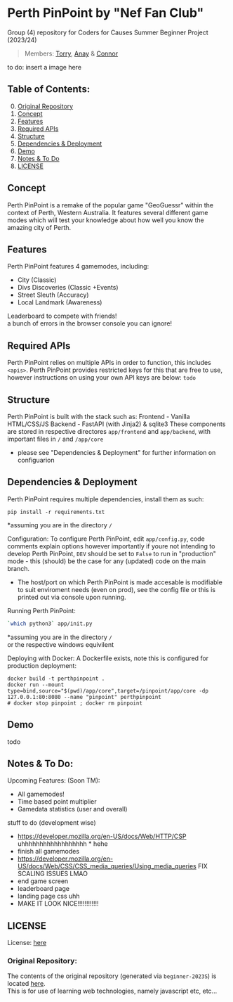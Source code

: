 # Perth PinPoint by "Nef Fan Club"  
Group (4) repository for Coders for Causes Summer Beginner Project (2023/24)  
> Members: [Torry](https://torrytw.ooo), [Anay](https://github.com/Anay-Joshi26) & [Connor](https://github.com/CJFernie)

to do: insert a image here

## Table of Contents:
0. [Original Repository](#original-repository)
1. [Concept](#concept)
2. [Features](#features)
3. [Required APIs](#required-apis)
4. [Structure](#structure)  
5. [Dependencies & Deployment](#dependencies--deployment)
6. [Demo](#demo)  
7. [Notes & To Do](#notes--to-do)
8. [LICENSE](#license)

## Concept
Perth PinPoint is a remake of the popular game "GeoGuessr" within the context of Perth, Western Australia. It features several different game modes which will test your knowledge about how well you know the amazing city of Perth.

## Features
Perth PinPoint features 4 gamemodes, including:
- City (Classic)
- Divs Discoveries (Classic +Events)
- Street Sleuth (Accuracy)
- Local Landmark (Awareness)

Leaderboard to compete with friends!  
a bunch of errors in the browser console you can ignore!

## Required APIs
Perth PinPoint relies on multiple APIs in order to function, this includes `<apis>`. Perth PinPoint provides restricted keys for this that are free to use, however instructions on using your own API keys are below:
`todo`

## Structure
Perth PinPoint is built with the stack such as:
Frontend - Vanilla HTML/CSS/JS
Backend - FastAPI (with Jinja2) & sqlite3
These components are stored in respective directores `app/frontend` and `app/backend`, with important files in `/` and `/app/core`
- please see "Dependencies & Deployment" for further information on configuarion


## Dependencies & Deployment
Perth PinPoint requires multiple dependencies, install them as such: 
```
pip install -r requirements.txt
```
\*assuming you are in the directory `/`  

Configuration:
To configure Perth PinPoint, edit `app/config.py`, code comments explain options however importantly if youre not intending to develop Perth PinPoint, `DEV` should be set to `False` to run in "production" mode - this (should) be the case for any (updated) code on the main branch.
- The host/port on which Perth PinPoint is made accesable is modifiable to suit enviroment needs (even on prod), see the config file or this is printed out via console upon running.

Running Perth PinPoint:
```sh
`which python3` app/init.py
```
\*assuming you are in the directory `/`  
or the respective windows equivilent

Deploying with Docker:
A Dockerfile exists, note this is configured for production deployment:

```
docker build -t perthpinpoint .
docker run --mount type=bind,source="$(pwd)/app/core",target=/pinpoint/app/core -dp 127.0.0.1:80:8080 --name "pinpoint" perthpinpoint
# docker stop pinpoint ; docker rm pinpoint
```

## Demo
todo

## Notes & To Do:

Upcoming Features: (Soon TM):
- All gamemodes!
- Time based point multiplier
- Gamedata statistics (user and overall)

stuff to do (development wise)
- https://developer.mozilla.org/en-US/docs/Web/HTTP/CSP uhhhhhhhhhhhhhhhhhh * hehe
- finish all gamemodes
- https://developer.mozilla.org/en-US/docs/Web/CSS/CSS_media_queries/Using_media_queries FIX SCALING ISSUES LMAO
- end game screen
- leaderboard page
- landing page css uhh
- MAKE IT LOOK NICE!!!!!!!!!!!!

## LICENSE
License: [here](/LICENSE)

### Original Repository:
The contents of the original repository (generated via `beginner-2023S`) is located [here](/beginner-2023summer-g4.bak/).  
This is for use of learning web technologies, namely javascript etc, etc...
